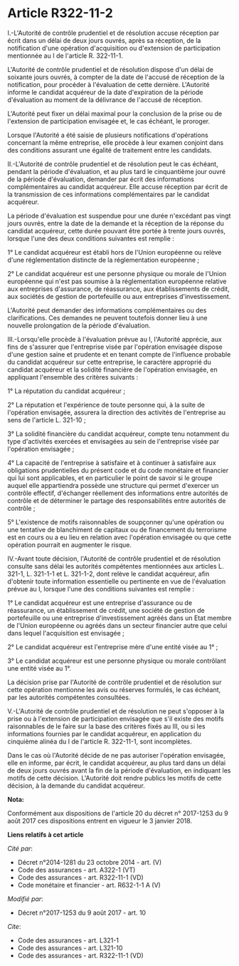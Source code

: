 # Article R322-11-2

I.-L'Autorité de contrôle prudentiel et de résolution accuse réception par écrit dans un délai de deux jours ouvrés, après sa
réception, de la notification d'une opération d'acquisition ou d'extension de participation mentionnée au I de l'article R.
322-11-1.

L'Autorité de contrôle prudentiel et de résolution dispose d'un délai de soixante jours ouvrés, à compter de la date de
l'accusé de réception de la notification, pour procéder à l'évaluation de cette dernière. L'Autorité informe le candidat
acquéreur de la date d'expiration de la période d'évaluation au moment de la délivrance de l'accusé de réception.

L'Autorité peut fixer un délai maximal pour la conclusion de la prise ou de l'extension de participation envisagée et, le cas
échéant, le proroger.

Lorsque l'Autorité a été saisie de plusieurs notifications d'opérations concernant la même entreprise, elle procède à leur
examen conjoint dans des conditions assurant une égalité de traitement entre les candidats.

II.-L'Autorité de contrôle prudentiel et de résolution peut le cas échéant, pendant la période d'évaluation, et au plus tard
le cinquantième jour ouvré de la période d'évaluation, demander par écrit des informations complémentaires au candidat
acquéreur. Elle accuse réception par écrit de la transmission de ces informations complémentaires par le candidat acquéreur.

La période d'évaluation est suspendue pour une durée n'excédant pas vingt jours ouvrés, entre la date de la demande et la
réception de la réponse du candidat acquéreur, cette durée pouvant être portée à trente jours ouvrés, lorsque l'une des deux
conditions suivantes est remplie :

1° Le candidat acquéreur est établi hors de l'Union européenne ou relève d'une réglementation distincte de la réglementation
européenne ;

2° Le candidat acquéreur est une personne physique ou morale de l'Union européenne qui n'est pas soumise à la réglementation
européenne relative aux entreprises d'assurance, de réassurance, aux établissements de crédit, aux sociétés de gestion de
portefeuille ou aux entreprises d'investissement.

L'Autorité peut demander des informations complémentaires ou des clarifications. Ces demandes ne peuvent toutefois donner
lieu à une nouvelle prolongation de la période d'évaluation.

III.-Lorsqu'elle procède à l'évaluation prévue au I, l'Autorité apprécie, aux fins de s'assurer que l'entreprise visée par
l'opération envisagée dispose d'une gestion saine et prudente et en tenant compte de l'influence probable du candidat
acquéreur sur cette entreprise, le caractère approprié du candidat acquéreur et la solidité financière de l'opération
envisagée, en appliquant l'ensemble des critères suivants :

1° La réputation du candidat acquéreur ;

2° La réputation et l'expérience de toute personne qui, à la suite de l'opération envisagée, assurera la direction des
activités de l'entreprise au sens de l'article L. 321-10 ;

3° La solidité financière du candidat acquéreur, compte tenu notamment du type d'activités exercées et envisagées au sein de
l'entreprise visée par l'opération envisagée ;

4° La capacité de l'entreprise à satisfaire et à continuer à satisfaire aux obligations prudentielles du présent code et du
code monétaire et financier qui lui sont applicables, et en particulier le point de savoir si le groupe auquel elle
appartiendra possède une structure qui permet d'exercer un contrôle effectif, d'échanger réellement des informations entre
autorités de contrôle et de déterminer le partage des responsabilités entre autorités de contrôle ;

5° L'existence de motifs raisonnables de soupçonner qu'une opération ou une tentative de blanchiment de capitaux ou de
financement du terrorisme est en cours ou a eu lieu en relation avec l'opération envisagée ou que cette opération pourrait en
augmenter le risque.

IV.-Avant toute décision, l'Autorité de contrôle prudentiel et de résolution consulte sans délai les autorités compétentes
mentionnées aux articles L. 321-1, L. 321-1-1 et L. 321-1-2, dont relève le candidat acquéreur, afin d'obtenir toute
information essentielle ou pertinente en vue de l'évaluation prévue au I, lorsque l'une des conditions suivantes est
remplie :

1° Le candidat acquéreur est une entreprise d'assurance ou de réassurance, un établissement de crédit, une société de gestion
de portefeuille ou une entreprise d'investissement agréés dans un Etat membre de l'Union européenne ou agréés dans un secteur
financier autre que celui dans lequel l'acquisition est envisagée ;

2° Le candidat acquéreur est l'entreprise mère d'une entité visée au 1° ;

3° Le candidat acquéreur est une personne physique ou morale contrôlant une entité visée au 1°.

La décision prise par l'Autorité de contrôle prudentiel et de résolution sur cette opération mentionne les avis ou réserves
formulés, le cas échéant, par les autorités compétentes consultées.

V.-L'Autorité de contrôle prudentiel et de résolution ne peut s'opposer à la prise ou à l'extension de participation
envisagée que s'il existe des motifs raisonnables de le faire sur la base des critères fixés au III, ou si les informations
fournies par le candidat acquéreur, en application du cinquième alinéa du I de l'article R. 322-11-1, sont incomplètes.

Dans le cas où l'Autorité décide de ne pas autoriser l'opération envisagée, elle en informe, par écrit, le candidat
acquéreur, au plus tard dans un délai de deux jours ouvrés avant la fin de la période d'évaluation, en indiquant les motifs
de cette décision. L'Autorité doit rendre publics les motifs de cette décision, à la demande du candidat acquéreur.

**Nota:**

Conformément aux dispositions de l'article 20 du décret n° 2017-1253 du 9 août 2017 ces dispositions entrent en vigueur le 3
janvier 2018.

**Liens relatifs à cet article**

_Cité par_:

  - Décret n°2014-1281 du 23 octobre 2014 - art. (V)
  - Code des assurances - art. A322-1 (VT)
  - Code des assurances - art. R322-11-1 (VD)
  - Code monétaire et financier - art. R632-1-1 A (V)

_Modifié par_:

  - Décret n°2017-1253 du 9 août 2017 - art. 10

_Cite_:

  - Code des assurances - art. L321-1
  - Code des assurances - art. L321-10
  - Code des assurances - art. R322-11-1 (VD)
